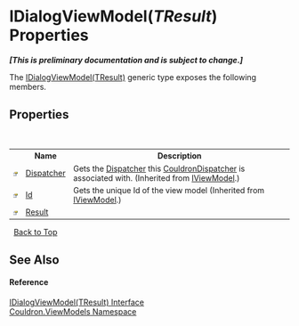 # IDialogViewModel(*TResult*) Properties
 _**\[This is preliminary documentation and is subject to change.\]**_

The <a href="T_Couldron_ViewModels_IDialogViewModel_1">IDialogViewModel(TResult)</a> generic type exposes the following members.


## Properties
&nbsp;<table><tr><th></th><th>Name</th><th>Description</th></tr><tr><td>![Public property](media/pubproperty.gif "Public property")</td><td><a href="P_Couldron_ViewModels_IViewModel_Dispatcher">Dispatcher</a></td><td>
Gets the <a href="P_Couldron_ViewModels_IViewModel_Dispatcher">Dispatcher</a> this <a href="T_Couldron_Core_CouldronDispatcher">CouldronDispatcher</a> is associated with.
 (Inherited from <a href="T_Couldron_ViewModels_IViewModel">IViewModel</a>.)</td></tr><tr><td>![Public property](media/pubproperty.gif "Public property")</td><td><a href="P_Couldron_ViewModels_IViewModel_Id">Id</a></td><td>
Gets the unique Id of the view model
 (Inherited from <a href="T_Couldron_ViewModels_IViewModel">IViewModel</a>.)</td></tr><tr><td>![Public property](media/pubproperty.gif "Public property")</td><td><a href="P_Couldron_ViewModels_IDialogViewModel_1_Result">Result</a></td><td /></tr></table>&nbsp;
<a href="#idialogviewmodel(*tresult*)-properties">Back to Top</a>

## See Also


#### Reference
<a href="T_Couldron_ViewModels_IDialogViewModel_1">IDialogViewModel(TResult) Interface</a><br /><a href="N_Couldron_ViewModels">Couldron.ViewModels Namespace</a><br />